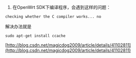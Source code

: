 1. 在OpenWrt SDK下编译程序，会遇到这样的问题：

`checking whether the C compiler works... no`

解决办法就是

`sudo apt-get install ccache`

[http://blog.csdn.net/magicdog2009/article/details/41102811](http://blog.csdn.net/magicdog2009/article/details/41102811)
